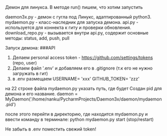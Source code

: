Демон для линукса.
В методе run() пишем, что хотим запустить





daemon3x.py - демон с гугла под Линукс, адаптированный python3.
mydaemon.py - класс-наследник для запуска демона.
api.py - используется для коннекта к гиту и проверки обновления.
download_repo.py - вызывается внутри api.py, содержит основные методы: status, add, push, pull

Запуск демона:
###API
1. Делаем personal access token - https://github.com/settings/tokens (repo, user)
2. Делаем файл '.env' и добавляем его в .gitignore (т.к его не нужно загружать в гит)
3. в .env размещаем
USERNAME= 'ххх'
GITHUB_TOKEN= 'zzz'

на 22 строке файла mydaemon.py указать путь, где будет Cоздан pid для демона и его название.
daemon = MyDaemon('/home/nanku/PycharmProjects/Daemon3x/daemon/mydaemon.pid')

после этого перейти в директорию, где находится mydaemon.py и ввести команду в терминале:
python mydaemon.py start  (stop/restart)

Не забыть в .env поместить свежий token!